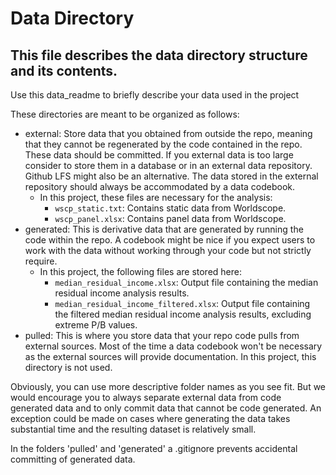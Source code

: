# Data Directory
## This file describes the data directory structure and its contents.
Use this data_readme to briefly describe your data used in the project

These directories are meant to be organized as follows:
- external: Store data that you obtained from outside the repo, meaning that
  they cannot be regenerated by the code contained in the repo. These data
  should be committed. If you external data is too large consider to store 
  them in a database or in an external data repository. 
  Github LFS might also be an alternative. The data stored in the external
  repository should always be accommodated by a data codebook.
  - In this project, these files are necessary for the analysis:
    - `wscp_static.txt`: Contains static data from Worldscope.
    - `wscp_panel.xlsx`: Contains panel data from Worldscope.
- generated: This is derivative data that are generated by running the code 
  within the repo. A codebook might be nice if you expect users to work with
  the data without working through your code but not strictly require.
  - In this project, the following files are stored here:
    - `median_residual_income.xlsx`: Output file containing the median residual income analysis results.
    - `median_residual_income_filtered.xlsx`: Output file containing the filtered median residual income analysis results, excluding extreme P/B values.
- pulled: This is where you store data that your repo code pulls from external
  sources. Most of the time a data codebook won't be necessary as the external
  sources will provide documentation.
  In this project, this directory is not used.
  
Obviously, you can use more descriptive folder names as you see fit. But we would encourage you to always separate external data from code generated data and to only commit data that cannot be code generated. An exception could be made on cases where generating the data takes substantial time and the resulting dataset is relatively small.

In the folders 'pulled' and 'generated' a .gitignore prevents accidental committing of generated data.  